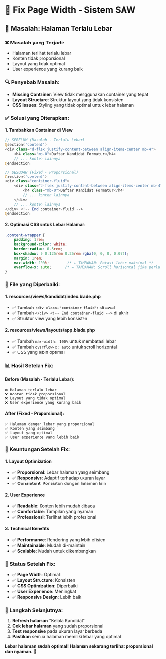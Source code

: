 # 📏 Fix Page Width - Sistem SAW

## 🚨 Masalah: Halaman Terlalu Lebar

### ❌ **Masalah yang Terjadi:**
- Halaman terlihat terlalu lebar
- Konten tidak proporsional
- Layout yang tidak optimal
- User experience yang kurang baik

### 🔍 **Penyebab Masalah:**
- **Missing Container**: View tidak menggunakan container yang tepat
- **Layout Structure**: Struktur layout yang tidak konsisten
- **CSS Issues**: Styling yang tidak optimal untuk lebar halaman

### ✅ **Solusi yang Diterapkan:**

#### 1. **Tambahkan Container di View**
```php
// SEBELUM (Masalah - Terlalu Lebar)
@section('content')
<div class="d-flex justify-content-between align-items-center mb-4">
    <h4 class="mb-0">Daftar Kandidat Formatur</h4>
    // ... konten lainnya
@endsection

// SESUDAH (Fixed - Proporsional)
@section('content')
<div class="container-fluid">
    <div class="d-flex justify-content-between align-items-center mb-4">
        <h4 class="mb-0">Daftar Kandidat Formatur</h4>
        // ... konten lainnya
    </div>
    // ... konten lainnya
</div> <!-- End container-fluid -->
@endsection
```

#### 2. **Optimasi CSS untuk Lebar Halaman**
```css
.content-wrapper {
    padding: 1rem;
    background-color: white;
    border-radius: 0.5rem;
    box-shadow: 0 0.125rem 0.25rem rgba(0, 0, 0, 0.075);
    margin: 1rem;
    max-width: 100%;        /* ← TAMBAHAN: Batasi lebar maksimal */
    overflow-x: auto;      /* ← TAMBAHAN: Scroll horizontal jika perlu */
}
```

### 🎯 **File yang Diperbaiki:**

#### 1. **resources/views/kandidat/index.blade.php**
- ✅ Tambah `<div class="container-fluid">` di awal
- ✅ Tambah `</div> <!-- End container-fluid -->` di akhir
- ✅ Struktur view yang lebih konsisten

#### 2. **resources/views/layouts/app.blade.php**
- ✅ Tambah `max-width: 100%` untuk membatasi lebar
- ✅ Tambah `overflow-x: auto` untuk scroll horizontal
- ✅ CSS yang lebih optimal

### 📊 **Hasil Setelah Fix:**

#### **Before (Masalah - Terlalu Lebar):**
```
❌ Halaman terlalu lebar
❌ Konten tidak proporsional
❌ Layout yang tidak optimal
❌ User experience yang kurang baik
```

#### **After (Fixed - Proporsional):**
```
✅ Halaman dengan lebar yang proporsional
✅ Konten yang seimbang
✅ Layout yang optimal
✅ User experience yang lebih baik
```

### 🎨 **Keuntungan Setelah Fix:**

#### 1. **Layout Optimization**
- ✅ **Proporsional**: Lebar halaman yang seimbang
- ✅ **Responsive**: Adaptif terhadap ukuran layar
- ✅ **Consistent**: Konsisten dengan halaman lain

#### 2. **User Experience**
- ✅ **Readable**: Konten lebih mudah dibaca
- ✅ **Comfortable**: Tampilan yang nyaman
- ✅ **Professional**: Terlihat lebih profesional

#### 3. **Technical Benefits**
- ✅ **Performance**: Rendering yang lebih efisien
- ✅ **Maintainable**: Mudah di-maintain
- ✅ **Scalable**: Mudah untuk dikembangkan

### 🚀 **Status Setelah Fix:**

- ✅ **Page Width**: Optimal
- ✅ **Layout Structure**: Konsisten
- ✅ **CSS Optimization**: Diperbaiki
- ✅ **User Experience**: Meningkat
- ✅ **Responsive Design**: Lebih baik

### 🎯 **Langkah Selanjutnya:**

1. **Refresh halaman** "Kelola Kandidat"
2. **Cek lebar halaman** yang sudah proporsional
3. **Test responsive** pada ukuran layar berbeda
4. **Pastikan** semua halaman memiliki lebar yang optimal

**Lebar halaman sudah optimal! Halaman sekarang terlihat proporsional dan nyaman.** 📏
